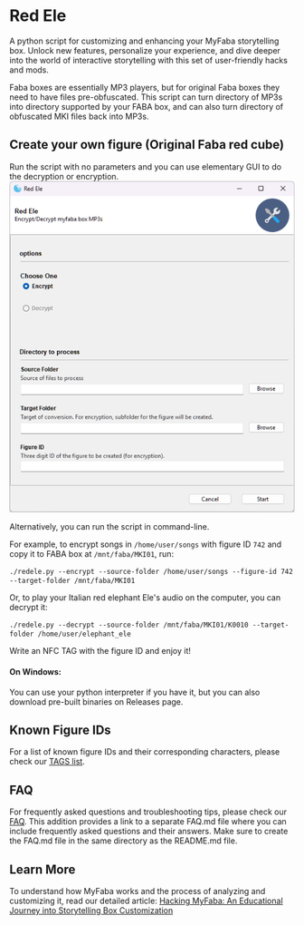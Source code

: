 # Red Ele
A python script for customizing and enhancing your MyFaba storytelling box. Unlock new features, personalize your experience, and dive deeper into the world of interactive storytelling with this set of user-friendly hacks and mods.

Faba boxes are essentially MP3 players, but for original Faba boxes they need to have files pre-obfuscated. This script can turn directory of MP3s into directory supported by your FABA box, and can also turn directory of obfuscated MKI files back into MP3s.


## Create your own figure (Original Faba red cube)
Run the script with no parameters and you can use elementary GUI to do the decryption or encryption.
![GUI Screenshot](img/GUI.png?raw=true "GUI")

Alternatively, you can run the script in command-line.

For example, to encrypt songs in `/home/user/songs` with figure ID `742` and copy it to FABA box at `/mnt/faba/MKI01`, run:
```
./redele.py --encrypt --source-folder /home/user/songs --figure-id 742 --target-folder /mnt/faba/MKI01
```
Or, to play your Italian red elephant Ele's audio on the computer, you can decrypt it:
```
./redele.py --decrypt --source-folder /mnt/faba/MKI01/K0010 --target-folder /home/user/elephant_ele
``` 

Write an NFC TAG with the figure ID and enjoy it!

#### On Windows:

You can use your python interpreter if you have it, but you can also download pre-built binaries on Releases page.


## Known Figure IDs

For a list of known figure IDs and their corresponding characters, please check our [TAGS list](../TAGS.md).

## FAQ

For frequently asked questions and troubleshooting tips, please check our [FAQ](../FAQ.md).
This addition provides a link to a separate FAQ.md file where you can include frequently asked questions and their answers. Make sure to create the FAQ.md file in the same directory as the README.md file.

## Learn More

To understand how MyFaba works and the process of analyzing and customizing it, read our detailed article:
[Hacking MyFaba: An Educational Journey into Storytelling Box Customization](https://medium.com/@wansors/hacking-myfaba-an-educational-journey-into-storytelling-box-customization-cc6fc5db719d)
